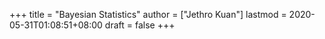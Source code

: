 +++
title = "Bayesian Statistics"
author = ["Jethro Kuan"]
lastmod = 2020-05-31T01:08:51+08:00
draft = false
+++
